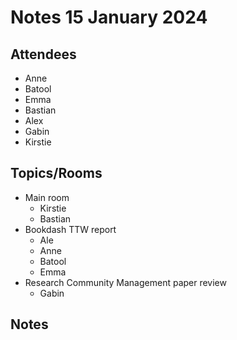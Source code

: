 # Notes 15 January 2024

## Attendees

* Anne
* Batool
* Emma
* Bastian
* Alex
* Gabin
* Kirstie

## Topics/Rooms

* Main room
  * Kirstie
  * Bastian
* Bookdash TTW report
  * Ale
  * Anne
  * Batool
  * Emma
* Research Community Management paper review
  * Gabin

 ## Notes


